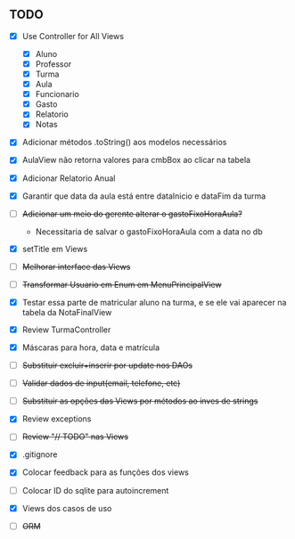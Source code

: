 ## TODO
- [x] Use Controller for All Views
	- [x] Aluno
	- [x] Professor
	- [x] Turma
	- [x] Aula
	- [x] Funcionario
	- [x] Gasto
	- [x] Relatorio
	- [x] Notas
- [x] Adicionar métodos .toString() aos modelos necessários
- [x] AulaView não retorna valores para cmbBox ao clicar na tabela
- [x] Adicionar Relatorio Anual
- [x] Garantir que data da aula está entre dataInicio e dataFim da turma
- [ ] ~~Adicionar um meio do gerente alterar o gastoFixoHoraAula?~~
	- Necessitaria de salvar o gastoFixoHoraAula com a data no db
- [x] setTitle em Views
- [ ] ~~Melhorar interface das Views~~
- [ ] ~~Transformar Usuario em Enum em MenuPrincipalView~~
- [x] Testar essa parte de matricular aluno na turma, e se ele vai aparecer na tabela da NotaFinalView
- [x] Review TurmaController
- [x] Máscaras para hora, data e matrícula
- [ ] ~~Substituir excluir+inserir por update nos DAOs~~
- [ ] ~~Validar dados de input(email, telefone, etc)~~
- [ ] ~~Substituir as opções das Views por métodos ao inves de strings~~
- [x] Review exceptions
- [ ] ~~Review "// TODO" nas Views~~
- [x] .gitignore
- [x] Colocar feedback para as funções dos views
- [ ] Colocar ID do sqlite para autoincrement
- [x] Views dos casos de uso
- [ ] ~~ORM~~

